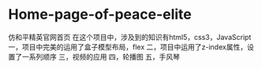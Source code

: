 # Home-page-of-peace-elite 
 仿和平精英官网首页
在这个项目中，涉及到的知识有html5，css3，JavaScript
一，项目中完美的运用了盒子模型布局，flex
二，项目中运用了z-index属性，设置了一系列顺序
三，视频的应用
四，轮播图
五，手风琴
